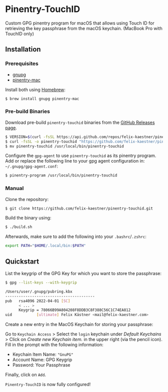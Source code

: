 # Pinentry-TouchID

Custom GPG pinentry program for macOS that allows using Touch ID for retrieving the key passphrase from the macOS keychain. (MacBook Pro with TouchID only)

## Installation

### Prerequisites

* [gnupg](https://formulae.brew.sh/formula/gnupg)
* [pinentry-mac](https://formulae.brew.sh/formula/pinentry-mac)

Install both using [Homebrew](https://brew.sh):

```sh
$ brew install gnupg pinentry-mac
```

### Pre-build Binaries

Download pre-build `pinentry-touchid` binaries from the [GitHub Releases page](https://github.com/felix-kaestner/pinentry-touchid/releases).

```sh
$ VERSION=$(curl -fsSL https://api.github.com/repos/felix-kaestner/pinentry-touchid/releases/latest | jq -r .tag_name)
$ curl -fsSL -o pinentry-touchid "https://github.com/felix-kaestner/pinentry-touchid/releases/download/${VERSION}/pinentry-touchid-${VERSION}-$(uname -s)-$(uname -m)"
$ mv pinentry-touchid /usr/local/bin/pinentry-touchid
```

Configure the `gpg-agent` to use `pinentry-touchid` as its pinentry program. Add or replace the following line to your gpg agent configuration in: `~/.gnupg/gpg-agent.conf`:
```sh
$ pinentry-program /usr/local/bin/pinentry-touchid
```

### Manual

Clone the repository:

```sh
$ git clone https://github.com/felix-kaestner/pinentry-touchid.git
```

Build the binary using:

```sh
$ ./build.sh
```

Afterwards, make sure to add the following into your `.bashrc`/`.zshrc`:

```bash
export PATH="$HOME/.local/bin:$PATH"
```

## Quickstart

List the keygrip of the GPG Key for which you want to store the passphrase:

```sh
$ gpg --list-keys --with-keygrip

/Users/user/.gnupg/pubring.kbx
----------------------------------------
pub   rsa4096 2022-04-01 [SC]
      < ... >
      Keygrip = 78066B99A804208F8DDB3C8F388C56C1C74EA812
uid           [ultimate] Felix Kästner <mail@felix-kaestner.com>
```

Create a new entry in the MacOS Keychain for storing your passphrase:

Go to `Keychain Access` > Select the `login` keychain under _Default Keychains_ > Click on _Create new Keychain item._ in the upper right (via the pencil icon).
Fill in the prompt with the following information:

* Keychain Item Name: `"GnuPG"`
* Account Name: GPG Keygrip
* Password: Your Passphrase

Finally, click on `Add`.

`Pinentry-TouchID` is now fully configured!